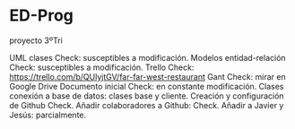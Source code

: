 # ED-Prog
proyecto 3ºTri

UML clases Check: susceptibles a modificación.
Modelos entidad-relación Check: susceptibles a modificación.
Trello Check: https://trello.com/b/QUlyjtGV/far-far-west-restaurant
Gant Check: mirar en Google Drive
Documento inicial Check: en constante modificación.
Clases conexión a base de datos: clases base y cliente.
Creación y configuración de Github Check.
Añadir colaboradores a Github: Check.
Añadir a Javier y Jesús: parcialmente.


